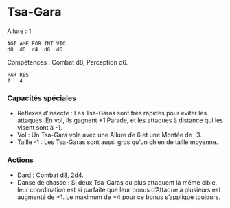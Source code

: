 # Tsa-Gara

Allure : 1

	AGI	ÂME	FOR	INT	VIG
	d8	d6	d4	d6	d6

Compétences : Combat d8, Perception d6.

	PAR	RES
	7	4

### Capacités spéciales
- Réflexes d’insecte : Les Tsa-Garas sont très rapides pour éviter les attaques. En vol, ils gagnent +1 Parade, et les attaques à distance qui les visent sont à -1.
- Vol : Un Tsa-Gara vole avec une Allure de 6 et une Montée de -3.
- Taille -1 : Les Tsa-Garas sont aussi gros qu’un chien de taille moyenne.

### Actions
- Dard : Combat d8, 2d4.
- Danse de chasse : Si deux Tsa-Garas ou plus attaquent la même cible, leur coordination est si parfaite que leur bonus d’Attaque à plusieurs est augmenté de +1. Le maximum de +4 pour ce bonus s’applique toujours.
